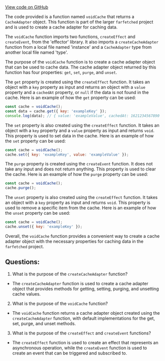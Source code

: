 [View code on GitHub](https://github.com/igorkamyshev/farfetched/packages/core/src/cache/adapters/void.ts)

The code provided is a function named `voidCache` that returns a `CacheAdapter` object. This function is part of the larger `farfetched` project and is used to create a cache adapter for caching data.

The `voidCache` function imports two functions, `createEffect` and `createEvent`, from the 'effector' library. It also imports a `createCacheAdapter` function from a local file named 'instance' and a `CacheAdapter` type from another local file named 'type'.

The purpose of the `voidCache` function is to create a cache adapter object that can be used to cache data. The cache adapter object returned by this function has four properties: `get`, `set`, `purge`, and `unset`.

The `get` property is created using the `createEffect` function. It takes an object with a `key` property as input and returns an object with a `value` property and a `cachedAt` property, or `null` if the data is not found in the cache. Here is an example of how the `get` property can be used:

```javascript
const cache = voidCache();
const data = cache.get({ key: 'exampleKey' });
console.log(data); // { value: 'exampleValue', cachedAt: 1621234567890 }
```

The `set` property is also created using the `createEffect` function. It takes an object with a `key` property and a `value` property as input and returns `void`. This property is used to set data in the cache. Here is an example of how the `set` property can be used:

```javascript
const cache = voidCache();
cache.set({ key: 'exampleKey', value: 'exampleValue' });
```

The `purge` property is created using the `createEvent` function. It does not take any input and does not return anything. This property is used to clear the cache. Here is an example of how the `purge` property can be used:

```javascript
const cache = voidCache();
cache.purge();
```

The `unset` property is also created using the `createEffect` function. It takes an object with a `key` property as input and returns `void`. This property is used to remove a specific item from the cache. Here is an example of how the `unset` property can be used:

```javascript
const cache = voidCache();
cache.unset({ key: 'exampleKey' });
```

Overall, the `voidCache` function provides a convenient way to create a cache adapter object with the necessary properties for caching data in the `farfetched` project.
## Questions: 
 1. What is the purpose of the `createCacheAdapter` function?
- The `createCacheAdapter` function is used to create a cache adapter object that provides methods for getting, setting, purging, and unsetting cache values.

2. What is the purpose of the `voidCache` function?
- The `voidCache` function returns a cache adapter object created using the `createCacheAdapter` function, with default implementations for the get, set, purge, and unset methods.

3. What is the purpose of the `createEffect` and `createEvent` functions?
- The `createEffect` function is used to create an effect that represents an asynchronous operation, while the `createEvent` function is used to create an event that can be triggered and subscribed to.